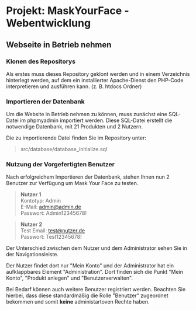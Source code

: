 # Projekt: MaskYourFace - Webentwicklung

## Webseite in Betrieb nehmen
### Klonen des Repositorys
Als erstes muss dieses Repository geklont werden und in einem Verzeichnis hinterlegt werden, auf dem ein installierter Apache-Dienst den PHP-Code interpretieren und ausführen kann. (z. B. htdocs Ordner)

### Importieren der Datenbank
Um die Website in Betrieb nehmen zu können, muss zunächst eine SQL-Datei im phpmyadmin importiert werden. Diese SQL-Datei erstellt die notwendige Datenbank, mit 21 Produkten und 2 Nutzern.

Die zu importierende Datei finden Sie im Repository unter:  
>src/database/database_initialize.sql

### Nutzung der Vorgefertigten Benutzer  
Nach erfolgreichem Importieren der Datenbank, stehen Ihnen nun 2 Benutzer zur Verfügung um Mask Your Face zu testen.  

>**Nutzer 1**  
>Kontotyp: Admin  
>E-Mail: admin@admin.de  
>Passwort: Admin12345678! 

>**Nutzer 2**  
>Test
>Email: test@nutzer.de  
>Passwort: Test12345678!
  

Der Unterschied zwischen dem Nutzer und dem Administrator sehen Sie in der Navigationsleiste.

Der Nutzer findet dort nur "Mein Konto" und der Administrator hat ein aufklappbares Element "Administration". Dort finden sich die Punkt "Mein Konto", "Produkt anlegen" und "Benutzerverwalten". 

Bei Bedarf können auch weitere Benutzer registriert werden. Beachten Sie hierbei, dass diese standardmäßig die Rolle "Benutzer" zugeordnet bekommen und somit **keine** administartoven Rechte haben.